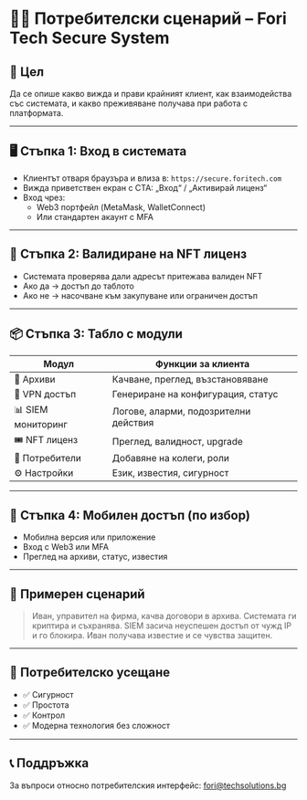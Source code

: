 # 🧑‍💼 Потребителски сценарий – Fori Tech Secure System

## 🎯 Цел

Да се опише какво вижда и прави крайният клиент, как взаимодейства със системата, и какво преживяване получава при работа с платформата.

---

## 🖥️ Стъпка 1: Вход в системата

- Клиентът отваря браузъра и влиза в: `https://secure.foritech.com`
- Вижда приветствен екран с CTA: „Вход“ / „Активирай лиценз“
- Вход чрез:
  - Web3 портфейл (MetaMask, WalletConnect)
  - Или стандартен акаунт с MFA

---

## 🔐 Стъпка 2: Валидиране на NFT лиценз

- Системата проверява дали адресът притежава валиден NFT
- Ако да → достъп до таблото
- Ако не → насочване към закупуване или ограничен достъп

---

## 📦 Стъпка 3: Табло с модули

| Модул            | Функции за клиента |
|------------------|--------------------|
| 📁 Архиви         | Качване, преглед, възстановяване |
| 🔐 VPN достъп     | Генериране на конфигурация, статус |
| 📊 SIEM мониторинг| Логове, аларми, подозрителни действия |
| 🎟️ NFT лиценз     | Преглед, валидност, upgrade |
| 👥 Потребители     | Добавяне на колеги, роли |
| ⚙️ Настройки       | Език, известия, сигурност |

---

## 📱 Стъпка 4: Мобилен достъп (по избор)

- Мобилна версия или приложение
- Вход с Web3 или MFA
- Преглед на архиви, статус, известия

---

## 🧠 Примерен сценарий

> Иван, управител на фирма, качва договори в архива. Системата ги криптира и съхранява. SIEM засича неуспешен достъп от чужд IP и го блокира. Иван получава известие и се чувства защитен.

---

## 💬 Потребителско усещане

- ✅ Сигурност  
- ✅ Простота  
- ✅ Контрол  
- ✅ Модерна технология без сложност

---

## 📞 Поддръжка

За въпроси относно потребителския интерфейс: [fori@techsolutions.bg](mailto:fori@techsolutions.bg)
